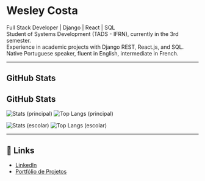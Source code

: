 # Wesley Costa

Full Stack Developer | Django | React | SQL  
Student of Systems Development (TADS - IFRN), currently in the 3rd semester.  
Experience in academic projects with Django REST, React.js, and SQL.  
Native Portuguese speaker, fluent in English, intermediate in French.  

---

##  GitHub Stats
## GitHub Stats
![Stats (principal)](https://github-readme-stats.vercel.app/api?username=esleiu&show_icons=true&include_all_commits=true)
![Top Langs (principal)](https://github-readme-stats.vercel.app/api/top-langs/?username=esleiu&layout=compact)


![Stats (escolar)](https://github-readme-stats.vercel.app/api?username=wesleycds&show_icons=true&include_all_commits=true)
![Top Langs (escolar)](https://github-readme-stats.vercel.app/api/top-langs/?username=wesleycds&layout=compact)



---

## 🔗 Links
- [LinkedIn](https://www.linkedin.com/in/SEU-LINKEDIN)
- [Portfólio de Projetos](https://github.com/SEU-USUARIO?tab=repositories)
